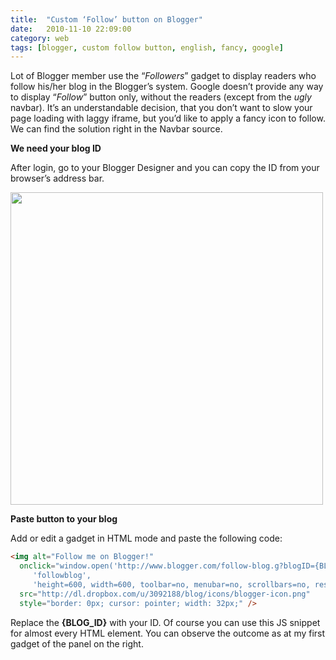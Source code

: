 ```yaml
---
title:  "Custom ‘Follow’ button on Blogger"
date:   2010-11-10 22:09:00
category: web
tags: [blogger, custom follow button, english, fancy, google]
---
```


Lot of Blogger member use the “_Followers_” gadget to display readers who follow his/her blog in the Blogger’s system.
Google doesn’t provide any way  to display “_Follow_” button only, without the readers (except from the *ugly* navbar). It’s an understandable decision, that you don’t want to slow your page loading with laggy iframe, but you’d like to apply a fancy icon to follow. We can find the solution right in the Navbar source.

**We need your blog ID**

After login, go to your Blogger Designer and you can copy the ID from your browser’s address bar.

<img border="0" src="http://dl.dropbox.com/u/3092188/blog/2010.11/browser-bar.png" width="500" />

**Paste button to your blog**

Add or edit a gadget in HTML mode and paste the following code:

```html
<img alt="Follow me on Blogger!"
  onclick="window.open('http://www.blogger.com/follow-blog.g?blogID={BLOG_ID}',
     'followblog',
     'height=600, width=600, toolbar=no, menubar=no, scrollbars=no, resizable=no, location=no, directories=no, status=no');"
  src="http://dl.dropbox.com/u/3092188/blog/icons/blogger-icon.png"
  style="border: 0px; cursor: pointer; width: 32px;" />
```

Replace the **{BLOG_ID}** with your ID.
Of course you can use this JS snippet for almost every HTML element.  You can observe the outcome as at my first gadget of the panel on the right.
